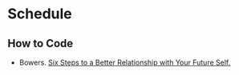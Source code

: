 # Schedule

## How to Code

* Bowers. [Six Steps to a Better Relationship with Your Future Self.](http://polmeth.wustl.edu/methodologist/tpm_v18_n2.pdf)